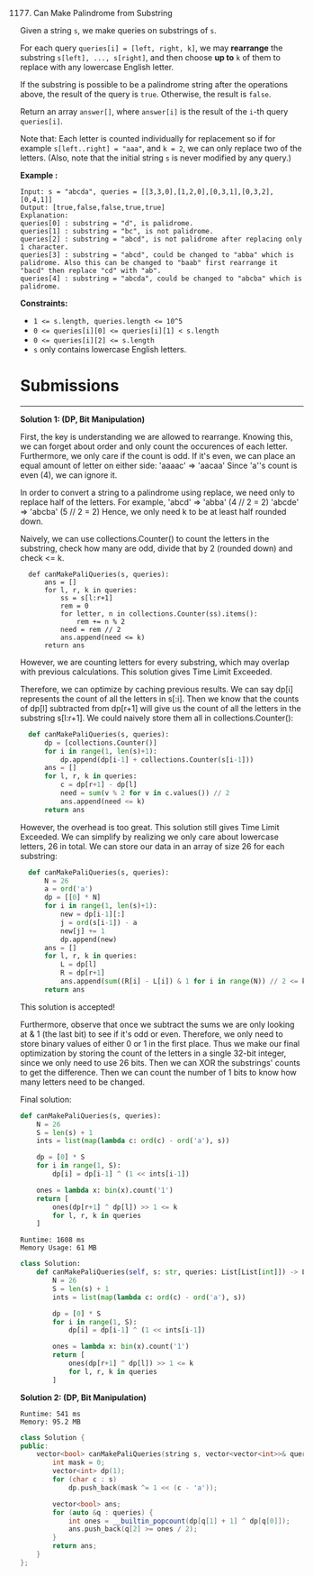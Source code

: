 1177. Can Make Palindrome from Substring

Given a string `s`, we make queries on substrings of `s`.

For each query `queries[i] = [left, right, k]`, we may **rearrange** the substring `s[left], ..., s[right]`, and then choose **up to** `k` of them to replace with any lowercase English letter. 

If the substring is possible to be a palindrome string after the operations above, the result of the query is `true`. Otherwise, the result is `false`.

Return an array `answer[]`, where `answer[i]` is the result of the `i`-th query `queries[i]`.

Note that: Each letter is counted individually for replacement so if for example `s[left..right] = "aaa"`, and `k = 2`, we can only replace two of the letters.  (Also, note that the initial string `s` is never modified by any query.)

 

**Example :**
```
Input: s = "abcda", queries = [[3,3,0],[1,2,0],[0,3,1],[0,3,2],[0,4,1]]
Output: [true,false,false,true,true]
Explanation:
queries[0] : substring = "d", is palidrome.
queries[1] : substring = "bc", is not palidrome.
queries[2] : substring = "abcd", is not palidrome after replacing only 1 character.
queries[3] : substring = "abcd", could be changed to "abba" which is palidrome. Also this can be changed to "baab" first rearrange it "bacd" then replace "cd" with "ab".
queries[4] : substring = "abcda", could be changed to "abcba" which is palidrome.
``` 

**Constraints:**

* `1 <= s.length, queries.length <= 10^5`
* `0 <= queries[i][0] <= queries[i][1] < s.length`
* `0 <= queries[i][2] <= s.length`
* `s` only contains lowercase English letters.

# Submissions
---
**Solution 1: (DP, Bit Manipulation)**

First, the key is understanding we are allowed to rearrange. Knowing this, we can forget about order and only count the occurences of each letter.
Furthermore, we only care if the count is odd. If it's even, we can place an equal amount of letter on either side:
'aaaac' => 'aacaa'
Since 'a''s count is even (4), we can ignore it.

In order to convert a string to a palindrome using replace, we need only to replace half of the letters. For example,
'abcd' => 'abba' (4 // 2 = 2)
'abcde' => 'abcba' (5 // 2 = 2)
Hence, we only need k to be at least half rounded down.

Naively, we can use collections.Counter() to count the letters in the substring, check how many are odd, divide that by 2 (rounded down) and check <= k.
```
  def canMakePaliQueries(s, queries):
      ans = []
      for l, r, k in queries:
          ss = s[l:r+1]
          rem = 0
          for letter, n in collections.Counter(ss).items():
              rem += n % 2
          need = rem // 2
          ans.append(need <= k)
      return ans
```
However, we are counting letters for every substring, which may overlap with previous calculations. This solution gives Time Limit Exceeded.

Therefore, we can optimize by caching previous results. We can say dp[i] represents the count of all the letters in s[:i]. Then we know that the counts of dp[l] subtracted from dp[r+1] will give us the count of all the letters in the substring s[l:r+1]. We could naively store them all in collections.Counter():
```python
  def canMakePaliQueries(s, queries):
      dp = [collections.Counter()]
      for i in range(1, len(s)+1):
          dp.append(dp[i-1] + collections.Counter(s[i-1]))
      ans = []
      for l, r, k in queries:
          c = dp[r+1] - dp[l]
          need = sum(v % 2 for v in c.values()) // 2
          ans.append(need <= k)
      return ans
```
However, the overhead is too great. This solution still gives Time Limit Exceeded. We can simplify by realizing we only care about lowercase letters, 26 in total. We can store our data in an array of size 26 for each substring:

```python
  def canMakePaliQueries(s, queries):
      N = 26
      a = ord('a')
      dp = [[0] * N]
      for i in range(1, len(s)+1):
          new = dp[i-1][:]
          j = ord(s[i-1]) - a
          new[j] += 1
          dp.append(new)
      ans = []
      for l, r, k in queries:
          L = dp[l]
          R = dp[r+1]
          ans.append(sum((R[i] - L[i]) & 1 for i in range(N)) // 2 <= k)
      return ans
```
This solution is accepted!

Furthermore, observe that once we subtract the sums we are only looking at & 1 (the last bit) to see if it's odd or even. Therefore, we only need to store binary values of either 0 or 1 in the first place. Thus we make our final optimization by storing the count of the letters in a single 32-bit integer, since we only need to use 26 bits. Then we can XOR the substrings' counts to get the difference. Then we can count the number of 1 bits to know how many letters need to be changed.

Final solution:
```python
def canMakePaliQueries(s, queries):
    N = 26
    S = len(s) + 1
    ints = list(map(lambda c: ord(c) - ord('a'), s))

    dp = [0] * S
    for i in range(1, S):
        dp[i] = dp[i-1] ^ (1 << ints[i-1])

    ones = lambda x: bin(x).count('1')
    return [
        ones(dp[r+1] ^ dp[l]) >> 1 <= k
        for l, r, k in queries
    ]
```
```
Runtime: 1608 ms
Memory Usage: 61 MB
```
```python
class Solution:
    def canMakePaliQueries(self, s: str, queries: List[List[int]]) -> List[bool]:
        N = 26
        S = len(s) + 1
        ints = list(map(lambda c: ord(c) - ord('a'), s))

        dp = [0] * S
        for i in range(1, S):
            dp[i] = dp[i-1] ^ (1 << ints[i-1])

        ones = lambda x: bin(x).count('1')
        return [
            ones(dp[r+1] ^ dp[l]) >> 1 <= k
            for l, r, k in queries
        ]
```

**Solution 2: (DP, Bit Manipulation)**
```
Runtime: 541 ms
Memory: 95.2 MB
```
```c++
class Solution {
public:
    vector<bool> canMakePaliQueries(string s, vector<vector<int>>& queries) {
        int mask = 0;
        vector<int> dp(1);
        for (char c : s)
            dp.push_back(mask ^= 1 << (c - 'a'));

        vector<bool> ans;
        for (auto &q : queries) {
            int ones = __builtin_popcount(dp[q[1] + 1] ^ dp[q[0]]);
            ans.push_back(q[2] >= ones / 2);
        }
        return ans;
    }
};
```
